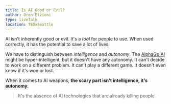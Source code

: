 ```yaml
---
title: Is AI Good or Evil?
author: Oren Etzioni
type: liveTalk
location: TEDxSeattle
---
```


AI isn't inherently good or evil. It's a *tool* for people to use. When used correctly, it has the
potential to save a lot of lives.

We have to distinguish between *intelligence* and *autonomy*. The
[AlphaGo AI](https://deepmind.com/research/alphago/) might be hyper-intelligent, but it doesn't have
any autonomy. It can't decide to work on a different problem. It can't play a different game. It
doesn't even know if it's won or lost.

When it comes to AI weapons, **the scary part isn't intelligence, it's autonomy.**

> It's the absence of AI technologies that are already killing people.
